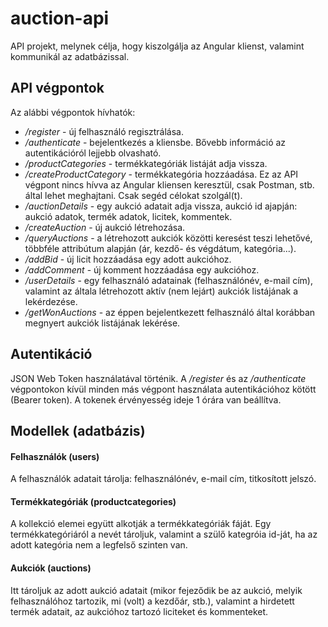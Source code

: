 # auction-api

API projekt, melynek célja, hogy kiszolgálja az Angular klienst, valamint kommunikál az adatbázissal.

## API végpontok

Az alábbi végpontok hívhatók:

- */register* - új felhasználó regisztrálása.
- */authenticate* - bejelentkezés a kliensbe. Bővebb információ az autentikációról lejjebb olvasható.
- */productCategories* - termékkategóriák listáját adja vissza.
- */createProductCategory* - termékkategória hozzáadása. Ez az API végpont nincs hívva az Angular kliensen keresztül, csak Postman, stb. által lehet meghajtani. Csak segéd célokat szolgál(t).
- */auctionDetails* - egy aukció adatait adja vissza, aukció id ajapján: aukció adatok, termék adatok, licitek, kommentek.
- */createAuction* - új aukció létrehozása.
- */queryAuctions* - a létrehozott aukciók közötti keresést teszi lehetővé, többféle attribútum alapján (ár, kezdő- és végdátum, kategória...).
- */addBid* - új licit hozzáadása egy adott aukcióhoz.
- */addComment* - új komment hozzáadása egy aukcióhoz.
- */userDetails* - egy felhasználó adatainak (felhasználónév, e-mail cím), valamint az általa létrehozott aktív (nem lejárt) aukciók listájának a lekérdezése.
- */getWonAuctions* - az éppen bejelentkezett felhasználó által korábban megnyert aukciók listájának lekérése.

## Autentikáció

JSON Web Token használatával történik. A */register* és az */authenticate* végpontokon kívül minden más végpont használata autentikációhoz kötött (Bearer token). A tokenek érvényesség ideje 1 órára van beállítva.

## Modellek (adatbázis)

#### Felhasználók (users)

A felhasználók adatait tárolja: felhasználónév, e-mail cím, titkosított jelszó.

#### Termékkategóriák (productcategories)

A kollekció elemei együtt alkotják a termékkategóriák fáját. Egy termékkategóriáról a nevét tároljuk, valamint a szülő kategróia id-ját, ha az adott kategória nem a legfelső szinten van.

#### Aukciók (auctions)

Itt tároljuk az adott aukció adatait (mikor fejeződik be az aukció, melyik felhasználóhoz tartozik, mi (volt) a kezdőár, stb.), valamint a hirdetett termék adatait, az aukcióhoz tartozó liciteket és kommenteket.